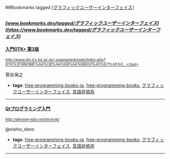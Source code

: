 ##Bookmarks tagged [[グラフィックユーザーインターフェイス]](https://www.bookmarks.dev?q=[グラフィックユーザーインターフェイス])

_<sup><sup>[www.bookmarks.dev/tagged/グラフィックユーザーインターフェイス](https://www.bookmarks.dev/tagged/グラフィックユーザーインターフェイス)</sup></sup>_
---
#### [入門GTK+ 第3版](http://www.iim.ics.tut.ac.jp/~sugaya/wiki/wiki/index.php?GTK%2FGNOME%A4%CB%A4%E8%A4%EBGUI%A5%D7%A5%ED%A5%B0%A5%E9%A5%DF%A5%F3%A5%B0#s8b2472b)
_<sup>http://www.iim.ics.tut.ac.jp/~sugaya/wiki/wiki/index.php?GTK%2FGNOME%A4%CB%A4%E8%A4%EBGUI%A5%D7%A5%E...</sup>_

菅谷保之
* **tags**: [free-programming-books-ja](../tagged/free-programming-books-ja.md), [free-programming-books](../tagged/free-programming-books.md), [グラフィックユーザーインターフェイス](../tagged/グラフィックユーザーインターフェイス.md), [言語非依存](../tagged/言語非依存.md)
---
#### [Qtプログラミング入門](http://densan-labs.net/tech/qt/)
_<sup>http://densan-labs.net/tech/qt/</sup>_

@nishio_dens
* **tags**: [free-programming-books-ja](../tagged/free-programming-books-ja.md), [free-programming-books](../tagged/free-programming-books.md), [グラフィックユーザーインターフェイス](../tagged/グラフィックユーザーインターフェイス.md), [言語非依存](../tagged/言語非依存.md)
---
